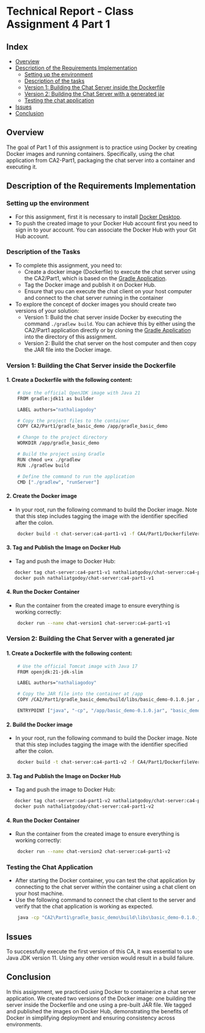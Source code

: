 # Technical Report - Class Assignment 4 Part 1

## Index

- [Overview](#overview)
- [Description of the Requirements Implementation](#description-of-the-requirements-implementation)
    - [Setting up the environment](#setting-up-the-environment) 
    - [Description of the tasks](#description-of-the-tasks)
    - [Version 1: Building the Chat Server inside the Dockerfile](#version-1-building-the-chat-server-inside-the-dockerfile)
    - [Version 2: Building the Chat Server with a generated jar](#version-2-building-the-chat-server-with-a-generated-jar)
    - [Testing the chat application](#testing-the-chat-application)
- [Issues](#issues)
- [Conclusion](#conclusion)

## Overview
The goal of Part 1 of this assignment is to practice using Docker by creating Docker images and running containers. 
Specifically, using the chat application from CA2-Part1, packaging the chat server into a container and executing it.

## Description of the Requirements Implementation
### Setting up the environment
- For this assignment, first it is necessary to install [Docker Desktop](https://www.docker.com/products/docker-desktop/).
- To push the created image to your Docker Hub account first you need to sign in to your account. You can associate the
Docker Hub  with your Git Hub account.

### Description of the Tasks
- To complete this assignment, you need to:
  - Create a docker image (Dockerfile) to execute the chat server using the CA2/Part1, which is based on the 
[Gradle Application](https://bitbucket.org/pssmatos/gradle_basic_demo/).
  - Tag the Docker image and publish it on Docker Hub.
  - Ensure that you can execute the chat client on your host computer and connect to the chat server running in the container
- To explore the concept of docker images you should create two versions of your solution:
  - Version 1: Build the chat server inside Docker by executing the command `./gradlew build`. You can achieve this by 
either using the CA2/Part1 application directly or by cloning the [Gradle Application](https://bitbucket.org/pssmatos/gradle_basic_demo/)
into the directory of this assignment.
  - Version 2: Build the chat server on the host computer and then copy the JAR file into the Docker image.

### Version 1: Building the Chat Server inside the Dockerfile
#### 1. Create a Dockerfile with the following content:
```bash
    # Use the official OpenJDK image with Java 21
    FROM gradle:jdk11 as builder

    LABEL authors="nathaliagodoy"

    # Copy the project files to the container
    COPY CA2/Part1/gradle_basic_demo /app/gradle_basic_demo

    # Change to the project directory
    WORKDIR /app/gradle_basic_demo

    # Build the project using Gradle
    RUN chmod u+x ./gradlew
    RUN ./gradlew build

    # Define the command to run the application
    CMD ["./gradlew", "runServer"]
```

#### 2. Create the Docker image
- In your root, run the following command to build the Docker image. Note that this step includes tagging the image with 
the identifier specified after the colon.
```bash
    docker build -t chat-server:ca4-part1-v1 -f CA4/Part1/DockerfileVersion1 .
```

#### 3. Tag and Publish the Image on Docker Hub
- Tag and push the image to Docker Hub:
 ```bash
    docker tag chat-server:ca4-part1-v1 nathaliatgodoy/chat-server:ca4-part1-v1
    docker push nathaliatgodoy/chat-server:ca4-part1-v1
 ```

#### 4. Run the Docker Container
- Run the container from the created image to ensure everything is working correctly:
```bash
    docker run --name chat-version1 chat-server:ca4-part1-v1 
```

### Version 2: Building the Chat Server with a generated jar
#### 1. Create a Dockerfile with the following content:
```bash
    # Use the official Tomcat image with Java 17
    FROM openjdk:21-jdk-slim

    LABEL authors="nathaliagodoy"

    # Copy the JAR file into the container at /app
    COPY /CA2/Part1/gradle_basic_demo/build/libs/basic_demo-0.1.0.jar /app/basic_demo-0.1.0.jar

    ENTRYPOINT ["java", "-cp", "/app/basic_demo-0.1.0.jar", "basic_demo.ChatServerApp", "59001"]
```

#### 2. Build the Docker image
- In your root, run the following command to build the Docker image. Note that this step includes tagging the image with
the identifier specified after the colon.
```bash
    docker build -t chat-server:ca4-part1-v2 -f CA4/Part1/DockerfileVersion2 .
```
#### 3. Tag and Publish the Image on Docker Hub
- Tag and push the image to Docker Hub:
 ```bash
    docker tag chat-server:ca4-part1-v2 nathaliatgodoy/chat-server:ca4-part1-v2
    docker push nathaliatgodoy/chat-server:ca4-part1-v2
 ```

#### 4. Run the Docker Container
- Run the container from the created image to ensure everything is working correctly:
```bash
    docker run --name chat-version2 chat-server:ca4-part1-v2 
```

### Testing the Chat Application
- After starting the Docker container, you can test the chat application by connecting to the chat server within the 
container using a chat client on your host machine. 
- Use the following command to connect the chat client to the server and verify that the chat application is working as expected.
```bash
    java -cp "CA2\Part1\gradle_basic_demo\build\libs\basic_demo-0.1.0.jar" basic_demo.ChatClientApp localhost 59001
```

## Issues
To successfully execute the first version of this CA, it was essential to use Java JDK version 11. Using any other 
version would result in a build failure.

## Conclusion
In this assignment, we practiced using Docker to containerize a chat server application. We created two versions of the 
Docker image: one building the server inside the Dockerfile and one using a pre-built JAR file. We tagged and published 
the images on Docker Hub, demonstrating the benefits of Docker in simplifying deployment and ensuring consistency across 
environments.




